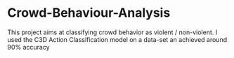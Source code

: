 # Crowd-Behaviour-Analysis
This project aims at classifying crowd behavior as violent / non-violent. I used the C3D Action Classification model on a data-set an achieved around 90% accuracy 

